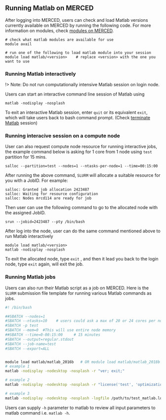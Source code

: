 ## Running Matlab on MERCED <!-- {docsify-ignore} -->
After logging into MERCED, users can check and load Matlab versions currently available on MERCED by running the following code. For more information on modules, check [modules on MERCED](modules.md).
```
# check what matlab modules are available for use
module avail

# run one of the following to load matlab module into your session
module load matlab/<version>    # replace <version> with the one you want to use
```
### Running Matlab interactively<!-- {docsify-ignore} -->
!> Note: Do not run computationally intensive Matlab session on login node.

Users can start an interactive command line session of Matlab using
```
matlab -nodisplay -nosplash
```

To exit an interactive Matlab session, enter `quit` or its equivalent `exit`, which will take users back to bash command prompt. (Check [terminate Matlab](https://www.mathworks.com/help/matlab/ref/quit.html) session)

### Running interacive session on a compute node<!-- {docsify-ignore} -->

User can also request compute node resource for running interactive jobs, the example command below is asking for 1 core from 1 node using `test` partition for 15 mins. 
```
salloc --partition=test --nodes=1 --ntasks-per-node=1 --time=00:15:00
```
After running the above command, `SLURM` will allocate a suitable resource for you with a JobID. For example:
```
salloc: Granted job allocation 2423487
salloc: Waiting for resource configuration
salloc: Nodes mrcd114 are ready for job
```

Then user can use the following command to go to the allocated node with the assigned JobID.
```
srun --jobid=2423487 --pty /bin/bash
```
After log into the node, user can do the same command mentioned above to run Matlab interactively
```
module load matlab/<version>
matlab -nodisplay -nosplash
```
To exit the allocated node, type `exit` , and then it lead you back to the login node, type `exit` again, will exit the job.

### Running Matlab jobs<!-- {docsify-ignore} -->

Users can also run their Matlab script as a job on MERCED. Here is the `SLURM` submission file template for running various Matlab commands as jobs.

```bash
#! /bin/bash

##SBATCH --nodes=1
#SBATCH --ntasks=10    # users could ask a max of 20 or 24 cores per node depending on MERCED hardware configuration
#SBATCH -p test 
#SBATCH --mem=0  #This will use entire node memory
##SBATCH --time=0-00:15:00     # 15 minutes
#SBATCH --output=regular.stdout
#SBATCH --job-name=test
#SBATCH --export=ALL


module load matlab/matlab_2016b   # OR module load matlab/matlab_2018b
# example 1
matlab -nodisplay -nodesktop -nosplash -r "ver; exit;"

# example 2
matlab -nodisplay -nodesktop -nosplash -r "license('test', 'optimization_toolbox'); exit;"

# example 3
matlab -nodisplay -nodesktop -nosplash -logfile /path/to/test_matlab.log < test_matlab.m
```

Users can supply `-h` parameter to matlab to review all input parameters to matlab command i.e. `matlab -h`.

